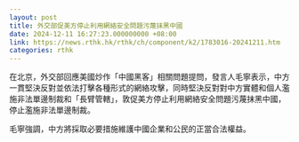```yaml
---
layout: post
title: 外交部促美方停止利用網絡安全問題污蔑抹黑中國
date: 2024-12-11 16:27:23.000000000 +08:00
link: https://news.rthk.hk/rthk/ch/component/k2/1783016-20241211.htm
categories: rthk
---
```


在北京，外交部回應美國炒作「中國黑客」相關問題提問，發言人毛寧表示，中方一貫堅決反對並依法打擊各種形式的網絡攻擊，同時堅決反對對中方實體和個人濫施非法單邊制裁和「長臂管轄」，敦促美方停止利用網絡安全問題污蔑抹黑中國，停止濫施非法單邊制裁。

毛寧強調，中方將採取必要措施維護中國企業和公民的正當合法權益。
